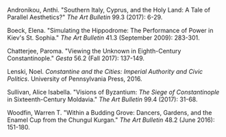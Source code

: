 Andronikou, Anthi. "Southern Italy, Cyprus, and the Holy Land: A Tale of Parallel Aesthetics?" _The Art Bulletin_ 99.3 (2017): 6-29.

Boeck, Elena. "Simulating the Hippodrome: The Performance of Power in Kiev's St. Sophia." _The Art Bulletin_ 41.3 (September 2009): 283-301.

Chatterjee, Paroma. "Viewing the Unknown in Eighth-Century Constantinople." _Gesta_ 56.2 (Fall 2017): 137-149.

Lenski, Noel. _Constantine and the Cities: Imperial Authority and Civic Politics_. University of Pennsylvania Press, 2016.

Sullivan, Alice Isabella. "Visions of Byzantium: _The Siege of Constantinople_ in Sixteenth-Century Moldavia." _The Art Bulletin_ 99.4 (2017): 31-68.

Woodfin, Warren T. "Within a Budding Grove: Dancers, Gardens, and the Enamel Cup from the Chungul Kurgan." _The Art Bulletin_ 48.2 (June 2016): 151-180.
